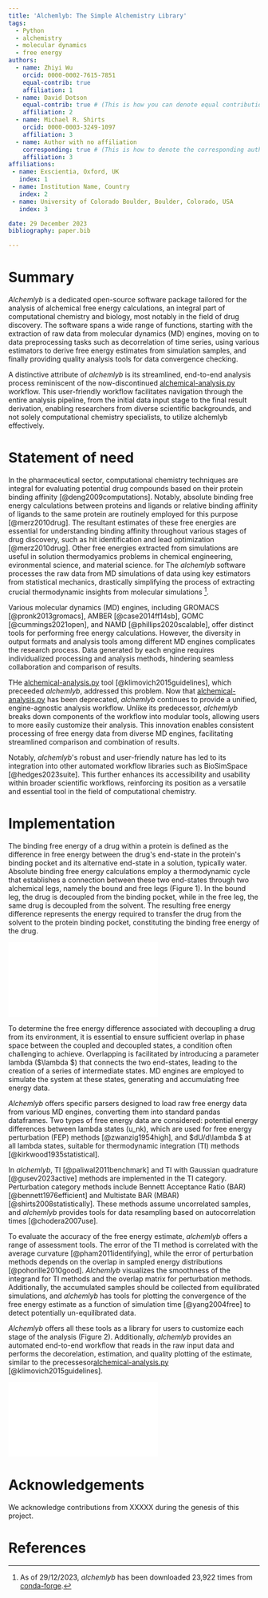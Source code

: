 ```yaml
---
title: 'Alchemlyb: The Simple Alchemistry Library'
tags:
  - Python
  - alchemistry
  - molecular dynamics
  - free energy
authors:
  - name: Zhiyi Wu
    orcid: 0000-0002-7615-7851
    equal-contrib: true
    affiliation: 1
  - name: David Dotson
    equal-contrib: true # (This is how you can denote equal contributions between multiple authors)
    affiliation: 2
  - name: Michael R. Shirts
    orcid: 0000-0003-3249-1097
    affiliation: 3
  - name: Author with no affiliation
    corresponding: true # (This is how to denote the corresponding author)
    affiliation: 3
affiliations:
 - name: Exscientia, Oxford, UK
   index: 1
 - name: Institution Name, Country
   index: 2
 - name: University of Colorado Boulder, Boulder, Colorado, USA
   index: 3

date: 29 December 2023
bibliography: paper.bib

---
```


# Summary

*Alchemlyb* is a dedicated open-source software package tailored for the analysis of alchemical free energy calculations, an integral part of computational chemistry and biology, most notably in the field of drug discovery. The software spans a wide range of functions, starting with the extraction of raw data from molecular dynamics (MD) engines, moving on to data preprocessing tasks such as decorrelation of time series, using various estimators to derive free energy estimates from simulation samples, and finally providing quality analysis tools for data convergence checking.

A distinctive attribute of *alchemlyb* is its streamlined, end-to-end analysis process reminiscent of the now-discontinued [alchemical-analysis.py](https://github.com/MobleyLab/alchemical-analysis) workflow. This user-friendly workflow facilitates navigation through the entire analysis pipeline, from the initial data input stage to the final result derivation, enabling researchers from diverse scientific backgrounds, and not solely computational chemistry specialists, to utilize alchemlyb effectively.

# Statement of need

In the pharmaceutical sector, computational chemistry techniques are integral for evaluating potential drug compounds based on their protein binding affinity [@deng2009computations]. Notably, absolute binding free energy calculations between proteins and ligands or relative binding affinity of ligands to the same protein are routinely employed for this purpose [@merz2010drug]. The resultant estimates of these free energies are essential for understanding binding affinity throughout various stages of drug discovery, such as hit identification and lead optimization [@merz2010drug]. Other free energies extracted from simulations are useful in solution thermodyamics problems in chemical engineering, evironmental science, and material science. for The *alchemlyb* software processes the raw data from MD simulations of data using key estimators from statistical mechanics, drastically simplifying the process of extracting crucial thermodynamic insights from molecular simulations [^1].

[^1]: As of 29/12/2023, *alchemlyb* has been downloaded 23,922 times from [conda-forge](https://anaconda.org/conda-forge/alchemlyb/files).

Various molecular dynamics (MD) engines, including GROMACS [@pronk2013gromacs], AMBER [@case2014ff14sb], GOMC [@cummings2021open], and NAMD [@phillips2020scalable], offer distinct tools for performing free energy calculations. However, the diversity in output formats and analysis tools among different MD engines complicates the research process. Data generated by each engine requires individualized processing and analysis methods, hindering seamless collaboration and comparison of results.


THe [alchemical-analysis.py](https://github.com/MobleyLab/alchemical-analysis) tool [@klimovich2015guidelines], which preceeded *alchemlyb*, addressed this problem. Now that [alchemical-analysis.py](https://github.com/MobleyLab/alchemical-analysis) has been deprecated, *alchemlyb* continues to provide a unified, engine-agnostic analysis workflow. Unlike its predecessor, *alchemlyb* breaks down components of the workflow into modular tools, allowing users to more easily customize their analysis. This innovation enables consistent processing of free energy data from diverse MD engines, facilitating streamlined comparison and combination of results.

Notably, *alchemlyb*'s robust and user-friendly nature has led to its integration into other automated workflow libraries such as BioSimSpace [@hedges2023suite]. This further enhances its accessibility and usability within broader scientific workflows, reinforcing its position as a versatile and essential tool in the field of computational chemistry.

# Implementation

The binding free energy of a drug within a protein is defined as the difference in free energy between the drug's end-state in the protein's binding pocket and its alternative end-state in a solution, typically water. Absolute binding free energy calculations employ a thermodynamic cycle that establishes a connection between these two end-states through two alchemical legs, namely the bound and free legs (Figure 1). In the bound leg, the drug is decoupled from the binding pocket, while in the free leg, the same drug is decoupled from the solvent. The resulting free energy difference represents the energy required to transfer the drug from the solvent to the protein binding pocket, constituting the binding free energy of the drug.

![The thermodynamics cycle of absolute binding free energy calculation](Fig1.pdf)

To determine the free energy difference associated with decoupling a drug from its environment, it is essential to ensure sufficient overlap in phase space between the coupled and decoupled states, a condition often challenging to achieve. Overlapping is facilitated by introducing a parameter lambda ($\lambda $) that connects the two end-states, leading to the creation of a series of intermediate states. MD engines are employed to simulate the system at these states, generating and accumulating free energy data.

*Alchemlyb* offers specific parsers designed to load raw free energy data from various MD engines, converting them into standard pandas dataframes. Two types of free energy data are considered: potential energy differences between lambda states (u_nk), which are used for free energy perturbation (FEP) methods [@zwanzig1954high], and $dU/d\lambda $ at all lambda states, suitable for thermodynamic integration (TI) methods [@kirkwood1935statistical].

In *alchemlyb*, TI [@paliwal2011benchmark] and TI with Gaussian quadrature [@gusev2023active] methods are implemented in the TI category. Perturbation category methods include Bennett Acceptance Ratio (BAR) [@bennett1976efficient] and Multistate BAR (MBAR) [@shirts2008statistically]. These methods assume uncorrelated samples, and *alchemlyb* provides tools for data resampling based on autocorrelation times [@chodera2007use].

To evaluate the accuracy of the free energy estimate, *alchemlyb* offers a range of assessment tools. The error of the TI method is correlated with the average curvature [@pham2011identifying], while the error of perturbation methods depends on the overlap in sampled energy distributions [@pohorille2010good]. *Alchemlyb* visualizes the smoothness of the integrand for TI methods and the overlap matrix for perturbation methods. Additionally, the accumulated samples should be collected from equilibrated simulations, and *alchemlyb* has tools for plotting the convergence of the free energy estimate as a function of simulation time [@yang2004free] to detect potentially un-equilibrated data.

*Alchemlyb* offers all these tools as a library for users to customize each stage of the analysis (Figure 2). Additionally, *alchemlyb* provides an automated end-to-end workflow that reads in the raw input data and performs the decorelation, estimation, and quality plotting of the estimate, similar to the precessesor[alchemical-analysis.py](https://github.com/MobleyLab/alchemical-analysis) [@klimovich2015guidelines].

![The building blocks of *alchemlyb*](Fig2.pdf)

# Acknowledgements

We acknowledge contributions from XXXXX during the genesis of this project.

# References


